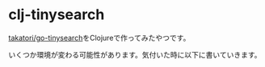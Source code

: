 # clj-tinysearch

[takatori/go-tinysearch](https://github.com/takatori/go-tinysearch)をClojureで作ってみたやつです。

いくつか環境が変わる可能性があります。気付いた時に以下に書いていきます。
